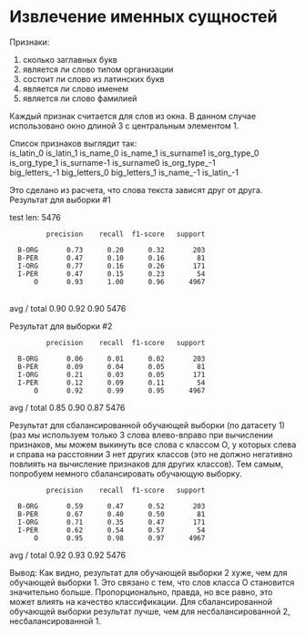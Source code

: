 Извлечение именных сущностей
=============

Признаки: <br/>
1) сколько заглавных букв <br/>
2) является ли слово типом организации <br/>
3) состоит ли слово из латинских букв <br/>
4) является ли слово именем <br/>
5) является ли слово фамилией <br/>

Каждый признак считается для слов из окна. В данном случае использовано окно длиной 3 c центральным элементом 1. <br/>

Список признаков выглядит так: <br/>
is_latin_0 is_latin_1 is_name_0 is_name_1 is_surname1 is_org_type_0 is_org_type_1 is_surname-1 is_surname0 is_org_type_-1 <br/> big_letters_-1 big_letters_0 big_letters_1 is_name_-1 is_latin_-1 <br/>

Это сделано из расчета, что слова текста зависят друг от друга.  <br/>
Результат для выборки #1  <br/>

test len:  5476  <br/>
             
             
             precision    recall  f1-score   support 

      B-ORG       0.73      0.20      0.32       203
      B-PER       0.47      0.10      0.16        81
      I-ORG       0.77      0.16      0.26       171
      I-PER       0.47      0.15      0.23        54
          O       0.93      1.00      0.96      4967
<br/>
avg / total       0.90      0.92      0.90      5476


Результат для выборки #2 <br/>

             precision    recall  f1-score   support

      B-ORG       0.06      0.01      0.02       203
      B-PER       0.09      0.04      0.05        81
      I-ORG       0.21      0.03      0.05       171
      I-PER       0.12      0.09      0.11        54
          O       0.92      0.99      0.95      4967

avg / total       0.85      0.90      0.87      5476


Результат для сбалансированной обучающей выборки (по датасету 1) (раз мы используем только 3 слова влево-вправо при вычислении признаков,
мы можем выкинуть все слова с классом О, у которых слева и справа на расстоянии 3 нет других классов (это не должно негативно
повлиять на вычисление признаков для других классов). Тем самым, попробуем немного сбалансировать обучающую выборку.

             precision    recall  f1-score   support

      B-ORG       0.59      0.47      0.52       203
      B-PER       0.67      0.40      0.50        81
      I-ORG       0.71      0.35      0.47       171
      I-PER       0.62      0.54      0.57        54
          O       0.95      0.98      0.97      4967

avg / total       0.92      0.93      0.92      5476


Вывод:
Как видно, результат для обучающей выборки 2 хуже, чем для обучающей выборки 1.
Это связано с тем, что слов класса O становится значительно больше. Пропорционально, правда, но все равно, это может влиять на качество классификации.
Для сбалансированной обучающей выборки результат лучше, чем для несбалансированной 2, несбалансированной 1.

